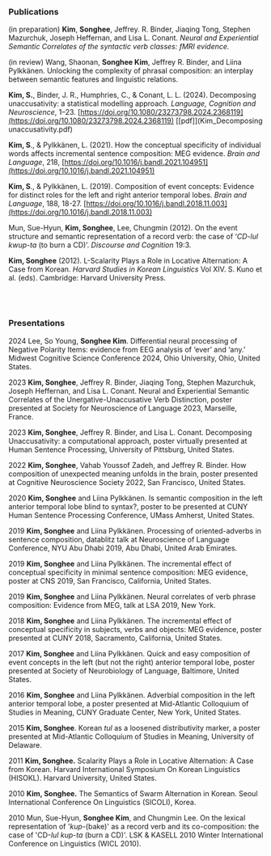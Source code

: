 <br>

### Publications ###
(in preparation)	**Kim**, **Songhee**,  Jeffrey. R. Binder, Jiaqing Tong, Stephen Mazurchuk, Joseph Heffernan, and Lisa L. Conant.  *Neural and Experiential Semantic Correlates of the syntactic verb classes: fMRI evidence.*

(in review) Wang, Shaonan, **Songhee Kim**, Jeffrey R. Binder, and Liina Pylkkänen. Unlocking the complexity of phrasal composition: an interplay between semantic features and linguistic relations.

**Kim, S.**, Binder, J. R., Humphries, C., & Conant, L. L. (2024). Decomposing unaccusativity: a statistical modelling approach. *Language, Cognition and Neuroscience*, 1–23. [https://doi.org/10.1080/23273798.2024.2368119](https://doi.org/10.1080/23273798.2024.2368119) [[pdf]](Kim_Decomposing unaccusativity.pdf)

**Kim, S**., & Pylkkänen, L. (2021). How the conceptual specificity of individual words affects incremental sentence composition: MEG evidence.  *Brain and Language*, 218, [https://doi.org/10.1016/j.bandl.2021.104951](https://doi.org/10.1016/j.bandl.2021.104951)

**Kim, S**., & Pylkkänen, L. (2019). Composition of event concepts: Evidence for distinct roles for the left and right anterior temporal lobes. *Brain and Language*, 188, 18-27. [https://doi.org/10.1016/j.bandl.2018.11.003](https://doi.org/10.1016/j.bandl.2018.11.003)

Mun, Sue-Hyun,  **Kim, Songhee**, Lee, Chungmin (2012). On the event structure and semantic representation of a record verb: the case of ‘*CD-lul kwup-ta* (to burn a CD)’.  *Discourse and Cognition*  19:3.

**Kim, Songhee** (2012). L-Scalarity Plays a Role in Locative Alternation: A Case from Korean.  *Harvard Studies in Korean Linguistics*  Vol XIV. S. Kuno et al. (eds). Cambridge: Harvard University Press.


<br>
<br>

### Presentations ###

2024 Lee, So Young,  **Songhee Kim**. Differential neural processing of Negative Polarity Items: evidence from EEG analysis of ‘ever’ and ‘any.’ Midwest Cognitive Science Conference 2024, Ohio University, Ohio, United States.

2023  **Kim, Songhee**, Jeffrey R. Binder, Jiaqing Tong, Stephen Mazurchuk, Joseph Heffernan, and Lisa L. Conant. Neural and Experiential Semantic Correlates of the Unergative-Unaccusative Verb Distinction, poster presented at Society for Neuroscience of Language 2023, Marseille, France.

2023  **Kim, Songhee**, Jeffrey R. Binder, and Lisa L. Conant.  Decomposing Unaccusativity: a computational approach, poster virtually presented at Human Sentence Processing, University of Pittsburg, United States.

2022  **Kim, Songhee**, Vahab Youssof Zadeh, and Jeffrey R. Binder.  How composition of unexpected meaning unfolds in the brain, poster presented at Cognitive Neuroscience Society 2022, San Francisco, United States.

2020  **Kim, Songhee** and Liina Pylkkänen. Is semantic composition in the left anterior temporal lobe blind to syntax?, poster to be presented at CUNY Human Sentence Processing Conference, UMass Amherst, United States.

2019  **Kim, Songhee**  and Liina Pylkkänen.  Processing of oriented-adverbs in sentence composition, datablitz talk at Neuroscience of Language Conference, NYU Abu Dhabi 2019, Abu Dhabi, United Arab Emirates.

2019  **Kim, Songhee**  and Liina Pylkkänen. The incremental effect of conceptual specificity in minimal sentence composition: MEG evidence, poster at CNS 2019, San Francisco, California, United States.

2019  **Kim, Songhee**  and Liina Pylkkänen. Neural correlates of verb phrase composition: Evidence from MEG, talk at LSA 2019, New York.

2018  **Kim, Songhee**  and Liina Pylkkänen. The incremental effect of conceptual specificity in subjects, verbs and objects: MEG evidence, poster presented at CUNY 2018, Sacramento, California, United States.

2017  **Kim, Songhee**  and Liina Pylkkänen. Quick and easy composition of event concepts in the left (but not the right) anterior temporal lobe, poster presented at Society of Neurobiology of Language, Baltimore, United States.

2016  **Kim, Songhee**  and Liina Pylkkänen. Adverbial composition in the left anterior temporal lobe, a poster presented at Mid-Atlantic Colloquium of Studies in Meaning, CUNY Graduate Center, New York, United States.

2015  **Kim, Songhee**. Korean *tul* as a loosened distributivity marker, a poster presented at Mid-Atlantic Colloquium of Studies in Meaning, University of Delaware.

2011  **Kim, Songhee.** Scalarity Plays a Role in Locative Alternation: A Case from Korean. Harvard International  Symposium On Korean Linguistics (HISOKL). Harvard University, United States.

2010  **Kim, Songhee.** The Semantics of Swarm Alternation in Korean. Seoul International Conference On Linguistics (SICOLI), Korea.

2010 Mun, Sue-Hyun,  **Songhee Kim**, and Chungmin Lee. On the lexical representation of '*kup*-(bake)' as a record verb and its co-composition: the case of 'CD-*lul kup*-*ta* (burn a CD)'. LSK & KASELL 2010 Winter International Conference on Linguistics (WICL 2010).

<br>
<br>
<br>
<br>
<br>
<br>
<br>
<br>
<br>
<br>
<br>
<br>
<br>
<br>
<br>






